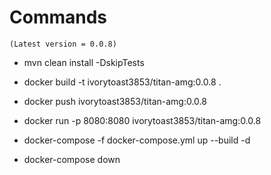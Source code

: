 # Commands

    (Latest version = 0.0.8)

   * mvn clean install -DskipTests
   * docker build -t ivorytoast3853/titan-amg:0.0.8 .
   * docker push ivorytoast3853/titan-amg:0.0.8
   * docker run -p 8080:8080 ivorytoast3853/titan-amg:0.0.8


   * docker-compose -f docker-compose.yml up --build -d
   * docker-compose down